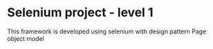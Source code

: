 # Selenium project - level 1
This framework is developed using selenium with design pattern Page object model
